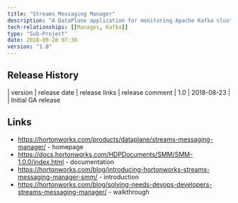 ```yaml
---
title: "Streams Messaging Manager"
description: "A DataPlane application for monitoring Apache Kafka clusters.  Provides an overview view of producers, topics (and their partitions), brokers and consumer groups, showing key statistics and the connections between them, with the ability to propagate filters based on these connections.  Also provides detail views, profiles and historic graphs for each producer, topic, broker and consumer group, with the ability to link out to Atlas to see end to end lineage and Ambari Grafana for detailed metrics. Metrics and status information is also provided over a REST API, with a REST Server Agent running on each cluster being monitored."
tech-relationships: [[Manages, Kafka]]
type: "Sub-Project"
date: 2018-09-28 07:30
version: "1.0"
---
```

## Release History

| version | release date | release links | release comment
| 1.0 | 2018-08-23 | | Initial GA release

## Links

* <https://hortonworks.com/products/dataplane/streams-messaging-manager/> - homepage
* <https://docs.hortonworks.com/HDPDocuments/SMM/SMM-1.0.0/index.html> - documentation
* <https://hortonworks.com/blog/introducing-hortonworks-streams-messaging-manager-smm/> - introduction
* <https://hortonworks.com/blog/solving-needs-devops-developers-streams-messaging-manager/> - walkthrough